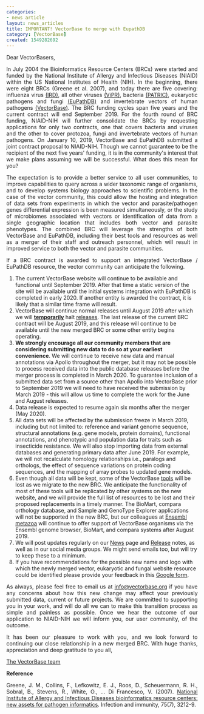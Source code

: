 ```yaml
---
categories:
- news article
layout: news_articles
title: IMPORTANT! VectorBase to merge with EupathDB
category: [VectorBase]
created: 1549282692
---
```

<p style="text-align:justify">Dear VectorBasers,

<p style="text-align:justify">In July 2004 the Bioinformatics Resource Centers (BRCs) were started and funded by the National Institute of Allergy and Infectious Diseases (NIAID) within the US National Institutes of Health (NIH). In the beginning, there were eight BRCs (Greene et al. 2007), and today there are five covering: influenza virus <a href="https://www.fludb.org/brc/home.spg?decorator=influenza">(<u>IRD</u>)</a>, all other viruses <a href="https://www.viprbrc.org/brc/home.spg?decorator=vipr">(<u>ViPR</u>)</a>, bacteria <a href="https://patricbrc.org/">(<u>PATRIC</u>)</a>, eukaryotic pathogens and fungi <a href="https://eupathdb.org/eupathdb/">(<u>EuPathDB</u>)</a> and invertebrate vectors of human pathogens <a href="https://www.vectorbase.org/">(<u>VectorBase</u>)</a>. The BRC funding cycles span five years and the current contract will end September 2019.   For the fourth round of BRC funding, NIAID-NIH will further consolidate the BRCs by requesting applications for only two contracts, one that covers bacteria and viruses and the other to cover protozoa, fungi and invertebrate vectors of human pathogens. On January 10, 2019, VectorBase and EuPathDB submitted a joint contract proposal to NIAID-NIH. Though we cannot guarantee to be the recipient of the next five years' funding, it is in the community's interest that we make plans assuming we will be successful. What does this mean for you? 

<p style="text-align:justify">The expectation is to provide a better service to all user communities, to improve capabilities to query across a wider taxonomic range of organisms, and to develop systems biology approaches to scientific problems. In the case of the vector community, this could allow the hosting and integration of data sets from experiments in which the vector and parasite/pathogen genes differential expression is been measured simultaneously, or the study of microbiomes associated with vectors or identification of data from a single geographic location that includes both vector and parasite phenotypes.  The combined BRC will leverage the strengths of both VectorBase and EuPathDB, including their best tools and resources as well as a merger of their staff and outreach personnel, which will result in improved service to both the vector and parasite communities.

<p style="text-align:justify">If a BRC contract is awarded to support an integrated VectorBase / EuPathDB resource, the vector community can anticipate the following. 
<ol> 
<li>The current VectorBase website will continue to be available and functional until September 2019. After that time a static version of the site will be available until the initial systems integration with EuPathDB is completed in early 2020.  If another entity is awarded the contract, it is likely that a similar time frame will result.
</li> 
<li>VectorBase will continue normal releases until August 2019 after which we will <strong><u>temporarily</u></strong> halt <a href="/releases"><u>releases</u></a>. The last release of the current BRC contract will be August 2019, and this release will continue to be available until the new merged BRC or some other entity begins operating.
</li> 
<li><strong>We strongly encourage all our community members that are considering submitting new data to do so at your earliest convenience</strong>. We will continue to receive new data and manual annotations via Apollo throughout the merger, but it may not be possible to process received data into the public database releases before the merger process is completed in March 2020. To guarantee inclusion of a submitted data set from a source other than Apollo into VectorBase prior to September 2019 we will need to have received the submission by March 2019 - this will allow us time to complete the work for the June and August releases. 
</li> 
<li>Data release is expected to resume again six months after the merger (May 2020). </li> 
<li>All data sets will be affected by the submission freeze in March 2019, including but not limited to: reference and variant genome sequence, structural annotations (e.g. gene models, protein domains), functional annotations, and phenotypic and population data for traits such as insecticide resistance. We will also stop importing data from external databases and generating primary data after June 2019. For example, we will not recalculate homology relationships i.e., paralogs and orthologs, the effect of sequence variations on protein coding sequences, and the mapping of array probes to updated gene models.
</li> 
<li>Even though all data will be kept, some of the VectorBase <a href="https://www.vectorbase.org/navigation/tools"><u>tools</u></a> will be lost as we migrate to the new BRC. We anticipate the functionality of most of these tools will be replicated by other systems on the new website, and we will provide the full list of resources to be lost and their proposed replacements in a timely manner.  The BioMart, compara orthology database, and Sample and GenoType Explorer applications will not be supported in the new BRC, but our colleagues at <a href="http://metazoa.ensembl.org/index.html"><u>Ensembl metazoa</u></a> will continue to offer support of VectorBase organisms via the Ensembl genome browser, BioMart, and compara systems after August 2019. </li> 
<li>We will post updates regularly on our <a href="https://www.vectorbase.org/news"><u>News</u></a> page and <a href="https://www.vectorbase.org/releases"><u>Release</u></a> notes, as well as in our social media groups. We might send emails too, but will try to keep these to a minimum. 
</li> 
<li>If you have recommendations for the possible new name and logo with which the newly merged vector, eukaryotic and fungal website resource could be identified please provide your feedback in this <a href="https://docs.google.com/forms/d/e/1FAIpQLSdMbT5Gaw-ELPT7l3tW6CDtaxdaEh7lCeu_XKsbfmp1nmsPmg/viewform"><u>Google form</u></a>.
</li> 
</ol>

<p style="text-align:justify">As always, please feel free to email us at <a href="https://www.vectorbase.org/contact"><u>info@vectorbase.org</u></a> if you have any concerns about how this new change may affect your previously submitted data, current or future projects. We are committed to supporting you in your work, and will do all we can to make this transition process as simple and painless as possible. Once we hear the outcome of our application to NIAID-NIH we will inform you, our user community, of the outcome. 


<p style="text-align:justify">It has been our pleasure to work with you, and we look forward to continuing our close relationship in a new merged BRC. With huge thanks, appreciation and deep gratitude to you all,

<a href="https://www.vectorbase.org/personnel"><p style="text-align:justify"><u>The VectorBase team</u></a> 

<p style="text-align:justify"><strong>Reference</strong>


<p style="text-align:justify">Greene, J. M., Collins, F., Lefkowitz, E. J., Roos, D., Scheuermann, R. H., Sobral, B., Stevens, R., White, O., … Di Francesco, V. (2007). <a href="https://www.ncbi.nlm.nih.gov/pubmed/17420237"><u>National Institute of Allergy and Infectious Diseases bioinformatics resource centers: new assets for pathogen informatics</u></a>. Infection and immunity, 75(7), 3212-9.

